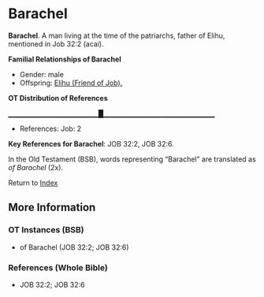# Barachel
**Barachel**. 
A man living at the time of the patriarchs, father of Elihu, mentioned in Job 32:2 (acai). 




**Familial Relationships of Barachel**


* Gender: male
* Offspring: [Elihu (Friend of Job).](Elihu.5.md)


**OT Distribution of References**

▁▁▁▁▁▁▁▁▁▁▁▁▁▁▁▁▁█▁▁▁▁▁▁▁▁▁▁▁▁▁▁▁▁▁▁▁▁▁
* References: Job: 2



**Key References for Barachel**: 
JOB 32:2, JOB 32:6. 


In the Old Testament (BSB), words representing “Barachel” are translated as 
*of Barachel* (2x). 




Return to [Index](00-Index.md)

## More Information

### OT Instances (BSB)

* of Barachel (JOB 32:2; JOB 32:6)



### References (Whole Bible)

* JOB 32:2; JOB 32:6



